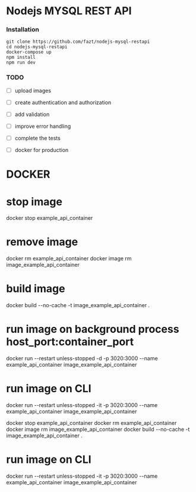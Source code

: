 # Nodejs MYSQL REST API

### Installation

```
git clone https://github.com/fazt/nodejs-mysql-restapi
cd nodejs-mysql-restapi
docker-compose up
npm install
npm run dev
```

### TODO

- [ ] upload images
- [ ] create authentication and authorization
- [ ] add validation
- [ ] improve error handling
- [ ] complete the tests
- [ ] docker for production


# DOCKER
# stop image
docker stop example_api_container
# remove image
docker rm example_api_container
docker image rm image_example_api_container
# build image
docker build --no-cache -t image_example_api_container .
# run image on background process  host_port:container_port
docker run --restart unless-stopped -d -p 3020:3000 --name example_api_container image_example_api_container
# run image on CLI
docker run --restart unless-stopped -it -p 3020:3000 --name example_api_container image_example_api_container



docker stop example_api_container
docker rm example_api_container
docker image rm image_example_api_container
docker build --no-cache -t image_example_api_container .
# run image on CLI
docker run --restart unless-stopped -it -p 3020:3000 --name example_api_container image_example_api_container